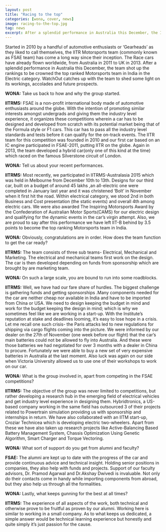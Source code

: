 ```yaml
---
layout: post
title: "Racing to the top"
categories: [wona, cover, news]
image: racing-to-the-top.jpg
tag: news
excerpt: After a splendid performance in Australia this December, the IITR Motorsports team (FSAE team) shot up the rankings to be crowned the top ranked Motorsports team in India in the Electric category. WatchOut catches up with the team to shed some light on its workings, accolades and future prospects.
---
```


Started in 2010 by a handful of automotive enthusiasts or ‘Gearheads’ as they liked to call themselves, the IITR Motorsports team (commonly known as FSAE team) has come a long way since their inception. The Race cars have already flown worldwide, from Australia in 2011 to UK in 2013. After a splendid performance in Australia this December, the team shot up the rankings to be crowned the top ranked Motorsports team in India in the Electric category. WatchOut catches up with the team to shed some light on its workings, accolades and future prospects.

**WONA:** Take us back to how and why the group started.

**IITRMS:** FSAE is a non-profit international body made of automotive enthusiasts around the globe. With the intention of promoting similar interests amongst undergrads and giving them the industry level experience, it organizes these competitions wherein a car has to be designed and developed from scratch with its potential market being that of the Formula style or F1 cars. This car has to pass all the industry level standards and tests before it can qualify for the on-track events. The IITR team for this competition was founded in 2010 and our first car based on an IC engine participated in FSAE-2011, putting IITR on the globe. Again in 2013, the team developed a hybrid car(only one of this kind at the time) which raced on the famous Silverstone circuit of London.

**WONA:** Tell us about your recent performances.

**IITRMS:** Most recently, we participated in IITRMS-Australasia 2015 which was held in Melbourne from December 10th to 13th. Designs for our third car, built on a budget of around 45 lakhs ,an all-electric one were completed in January last year and it was christened ‘Bolt’ in November when it first hit the road. Within electrical category, we stood 2nd in both Business and Cost presentation (the static events) and overall 4th among electric cars. We were also awarded The Inspiring Motorsports Award by the Confederation of Australian Motor Sports(CAMS) for our electric design and qualifying for the dynamic events in the car’s virgin attempt. Also, we are proud to say after this performance we have left IIT-B behind by 3.5 points to become the top ranking Motorsports team in India.

**WONA:** Obviously, congratulations are in order. How does the team function to get the car ready?

**IITRMS:** The team consists of three sub teams- Electrical, Mechanical and Marketing. The electrical and mechanical teams first work on the design. The car is then developed depending on funds from sponsorship which are brought by are marketing team.

**WONA:** On such a large scale, you are bound to run into some roadblocks.

**IITRMS:** Well, we have had our fare share of hurdles. The biggest challenge is gathering funds and getting sponsorships .Many components needed for the car are neither cheap nor available in India and have to be imported from China or USA.  We need to design keeping the budget in mind and work for the budget keeping the design in mind; which is why we sometimes feel like we are working in a start-up. With the Institute’s reputation at stake and deadlines looming, it’s easy to lose hope in a crisis. Let me recall one such crisis- the Paris attacks led to new regulations for shipping via cargo flights coming into the picture. We were informed by our dealer on the 27th of November (one week before our flight) that the car’s main batteries could not be allowed to fly into Australia. And these were those batteries we had negotiated for over 3 months with a dealer in China to procure. Fortunately we were able to buy a new set of very expensive batteries in Australia at the last moment. Also luck was again on our side when Victoria University allowed us to use one of their workshops to work on our car. 

**WONA:** What is the group involved in, apart from competing in the FSAE competitions?

**IITRMS:** The objective of the group was never limited to competitions, but rather developing a research hub in the emerging field of electrical vehicles and get industry level experience in designing them. Hybridtronics, a US-based company working in the same field has outsourced 3 of their projects related to Powertrain simulation providing us with sponsorship and internships in return. We have also collaborated with an IITM start-up, Croziar Technicea which is developing electric two-wheelers. Apart from these we have also taken up research projects like Active-Balancing Based Battery Management System, Chassis Optimization Using Genetic Algorithm, Smart Charger and Torque Vectoring.

**WONA:** What sort of support do you get from alumni and faculty?

**FSAE:** The alumni are kept up to date with the progress of the car and provide continuous advice and technical insight. Holding senior positions in companies, they also help with funds and projects. Support of our faculty advisors, Dr. Pramod Agarwal and Dr.Akshay Dwivedi is invaluable. Not only do their contacts come in handy while importing components from abroad, but they also help us through all the formalities.

**WONA:** Lastly, what keeps gunning for the best at all times?

**IITRMS:** The experience of all aspects of the work, both technical and otherwise prove to be fruitful as proven by our alumni. Working here is similar to working in a small company. As to what keeps us dedicated, a simple answer would be technical learning experience but honestly and quite simply it’s just passion for the cause. 
